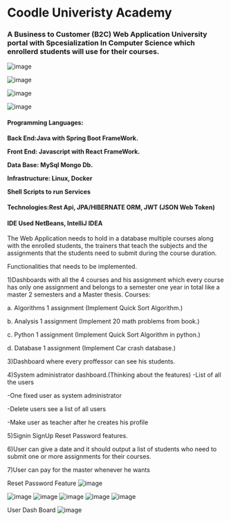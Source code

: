 # Coodle Univeristy Academy 

### A Business to Customer (B2C) Web Application University portal with Spcesialization In Computer Science which enrollerd students will use for their courses.

![image](https://user-images.githubusercontent.com/39504405/161166547-90c87267-a555-48a4-8b1f-9c17bf52a3b0.png)

![image](https://user-images.githubusercontent.com/39504405/177527182-19d6a723-1199-497e-b144-7d23fc712be7.png)

![image](https://user-images.githubusercontent.com/39504405/179713092-f6809a33-e048-4243-a594-7e43905dd0b5.png)

![image](https://user-images.githubusercontent.com/39504405/183252243-b98af1b8-00e7-4d38-89a5-16acf332e0b7.png)
#### Programming Languages:

  **Back End:Java with Spring Boot FrameWork.**<br>
  
  **Front End: Javascript with React FrameWork.**<br>

  **Data Base: MySql Mongo Db.**<br>
  
  **Infrastructure: Linux, Docker**<br>
  
  **Shell Scripts to run Services**<br>
  
#### Technologies:Rest Api, JPA/HIBERNATE ORM, JWT (JSON Web Token)
#### IDE Used NetBeans, IntelliJ IDEA

The Web Application needs to hold in a database multiple courses along with the enrolled students, the trainers that teach the subjects and the assignments that the students need to submit during the course duration.

Functionalities that needs to be implemented.

1)Dashboards with all the 4 courses  and his assignment which every course has only one assignment and belongs to a semester one year in total like a master   2 semesters and a Master thesis.
Courses:


 a. Algorithms 1 assignment (Implement Quick Sort Algorithm.)
 
 b. Analysis 1 assignment (Implement 20 math problems from book.)
 
 c. Python 1 assignment (Implement Quick Sort Algorithm in python.)
 
 d. Database 1 assignment (Implement Car crash database.)

3)Dashboard where every proffessor can see his students.

4)System administrator dashboard.(Thinking about the features)
   -List of all the users

   -One fixed user as system administrator
  
   -Delete users see a list of all users
  
   -Make user as teacher after he creates his profile

5)Signin SignUp Reset Password features.

6)User can give a date and it should output a list of students who need to submit one or more assignments for their courses.

7)User can pay for the master whenever he wants

Reset Password Feature
![image](https://user-images.githubusercontent.com/39504405/166916877-9d27161a-fa3c-4ef8-80bf-a6c3bb2b1c98.png)

![image](https://user-images.githubusercontent.com/39504405/166916986-ff013ca5-8aa8-4aa1-a368-23a9e8c67b45.png)
![image](https://user-images.githubusercontent.com/39504405/166917193-01fe98d0-2205-48f8-a1df-bf275197c8f0.png)
![image](https://user-images.githubusercontent.com/39504405/166917236-5f761263-2ee7-47c3-8281-d4cba5c81987.png)
![image](https://user-images.githubusercontent.com/39504405/166917303-0fa04c85-fce8-4001-b6ff-4e166984a6f5.png)
![image](https://user-images.githubusercontent.com/39504405/166917826-6e6f39f4-9296-4808-b2ef-78c62b4c6b36.png)

User Dash Board
![image](https://user-images.githubusercontent.com/39504405/176125707-ea583321-55ac-4a22-a14b-8fa69d7e139d.png)




